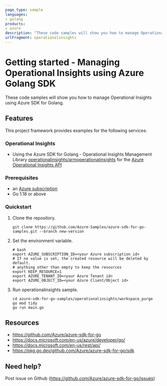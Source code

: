 ```yaml
---
page_type: sample
languages:
- golang
products:
- azure
description: "These code samples will show you how to manage Operational Insights Manager using Azure SDK for Golang."
urlFragment: operationalinsights
---
```


# Getting started - Managing Operational Insights using Azure Golang SDK

These code samples will show you how to manage Operational Insights using Azure SDK for Golang.

## Features

This project framework provides examples for the following services:

### Operational Insights
* Using the Azure SDK for Golang - Operational Insights Management Library [operationalinsights/armoperationalinsights](https://pkg.go.dev/github.com/Azure/azure-sdk-for-go/sdk/resourcemanager/operationalinsights/armoperationalinsights) for the [Azure Operational Insights API](https://docs.microsoft.com/en-us/rest/api/operationalinsights/)

### Prerequisites
* an [Azure subscription](https://azure.microsoft.com)
* Go 1.18 or above

### Quickstart

1. Clone the repository.

    ```
    git clone https://github.com/Azure-Samples/azure-sdk-for-go-samples.git --branch new-version
    ```
   
2. Set the environment variable.

   ```
   # bash
   export AZURE_SUBSCRIPTION_ID=<your Azure subscription id> 
   # If no value is set, the created resource will be deleted by default.
   # anything other than empty to keep the resources
   export KEEP_RESOURCE=1 
   export AZURE_TENANT_ID=<your Azure Tenant id>          
   export AZURE_OBJECT_ID=<your Azure Client/Object id> 
   ```

3. Run operationalinsights sample.

    ```
    cd azure-sdk-for-go-samples/operationalinsights/workspace_purge
    go mod tidy
    go run main.go
    ```
   
## Resources

- https://github.com/Azure/azure-sdk-for-go
- https://docs.microsoft.com/en-us/azure/developer/go/
- https://docs.microsoft.com/en-us/rest/api/
- https://pkg.go.dev/github.com/Azure/azure-sdk-for-go/sdk

## Need help?

Post issue on Github (https://github.com/Azure/azure-sdk-for-go/issues)

